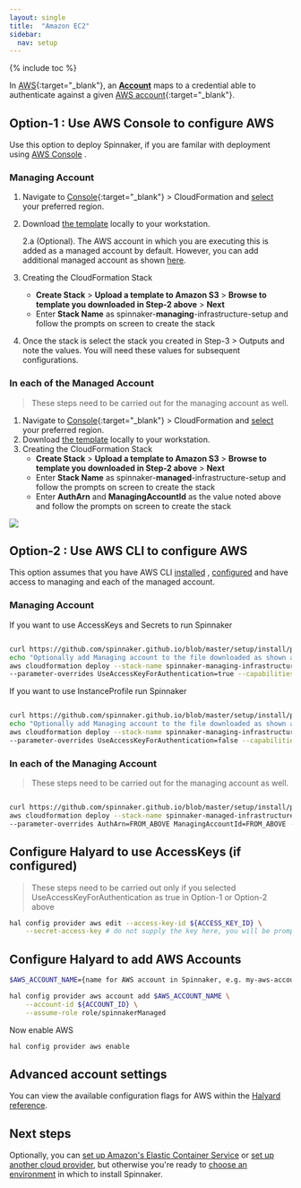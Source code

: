 ```yaml
---
layout: single
title:  "Amazon EC2"
sidebar:
  nav: setup
---
```


{% include toc %}

In [AWS](https://aws.amazon.com/){:target="\_blank"}, an [__Account__](/concepts/providers/#accounts)
maps to a credential able to authenticate against a given [AWS
account](https://aws.amazon.com/account/){:target="\_blank"}.

## Option-1 : Use AWS Console to configure AWS

Use this option to deploy Spinnaker, if you are familar with deployment using [AWS Console](https://console.aws.amazon.com/) .

### Managing Account
1. Navigate to [Console](https://console.aws.amazon.com/){:target="\_blank"} > CloudFormation and [select](https://docs.aws.amazon.com/awsconsolehelpdocs/latest/gsg/getting-started.html#select-region) your preferred region.
2. Download [the template](https://github.com/spinnaker/spinnaker.github.io/blob/master/setup/install/providers/aws/managing.yaml) locally to your workstation.
    
    2.a (Optional). The AWS account in which you are executing this is added as a managed account by default. However, you can add additional managed account as shown [here](https://github.com/spinnaker/spinnaker.github.io/blob/master/setup/install/providers/aws/managing.yaml#L104).
3. Creating the CloudFormation Stack
    * __Create Stack__ > __Upload a template to Amazon S3__ > __Browse to template you downloaded in Step-2 above__ > __Next__  
    * Enter __Stack Name__ as spinnaker-**managing**-infrastructure-setup and follow the prompts on screen to create the stack
4. Once the stack is select the stack you created in Step-3 > Outputs and note the values. You will need these values for subsequent configurations.


### In each of the Managed Account

> These steps need to be carried out for the managing account as well.

1. Navigate to [Console](https://console.aws.amazon.com/){:target="\_blank"} > CloudFormation and [select](https://docs.aws.amazon.com/awsconsolehelpdocs/latest/gsg/getting-started.html#select-region) your preferred region.
2. Download [the template](https://github.com/spinnaker/spinnaker.github.io/blob/master/setup/install/providers/aws/managed.yaml) locally to your workstation.
3. Creating the CloudFormation Stack
    * __Create Stack__ > __Upload a template to Amazon S3__ > __Browse to template you downloaded in Step-2 above__ > __Next__  
    * Enter __Stack Name__ as spinnaker-**managed**-infrastructure-setup and follow the prompts on screen to create the stack
    * Enter __AuthArn__ and __ManagingAccountId__ as the value noted above and follow the prompts on screen to create the stack

![](../outputs_cloudformation.png)

## Option-2 : Use AWS CLI to configure AWS

This option assumes that you have AWS CLI [installed](https://docs.aws.amazon.com/cli/latest/userguide/installing.html) ,
[configured](https://docs.aws.amazon.com/cli/latest/userguide/cli-chap-getting-started.html) and have access to managing and each of the managed account.


### Managing Account

If you want to use AccessKeys and Secrets to run Spinnaker

```bash

curl https://github.com/spinnaker.github.io/blob/master/setup/install/providers/aws/managing.yaml
echo "Optionally add Managing account to the file downloaded as shown at https://github.com/spinnaker.github.io/blob/master/setup/install/providers/aws/managing.yaml#L104"
aws cloudformation deploy --stack-name spinnaker-managing-infrastructure-setup --template-file managing.yaml \
--parameter-overrides UseAccessKeyForAuthentication=true --capabilities CAPABILITY_NAMED_IAM --region us-west-2
```

If you want to use InstanceProfile run Spinnaker

```bash

curl https://github.com/spinnaker.github.io/blob/master/setup/install/providers/aws/managing.yaml
echo "Optionally add Managing account to the file downloaded as shown at https://github.com/spinnaker.github.io/blob/master/setup/install/providers/aws/managing.yaml#L104"
aws cloudformation deploy --stack-name spinnaker-managing-infrastructure-setup --template-file managing.yaml \
--parameter-overrides UseAccessKeyForAuthentication=false --capabilities CAPABILITY_NAMED_IAM --region us-west-2
```

### In each of the Managing Account

> These steps need to be carried out for the managing account as well.


```bash

curl https://github.com/spinnaker.github.io/blob/master/setup/install/providers/aws/managed.yaml
aws cloudformation deploy --stack-name spinnaker-managed-infrastructure-setup --template-file managed.yaml \
--parameter-overrides AuthArn=FROM_ABOVE ManagingAccountId=FROM_ABOVE --capabilities CAPABILITY_NAMED_IAM --region us-west-2
```
 
 
## Configure Halyard to use AccessKeys (if configured)

> These steps need to be carried out only if you selected UseAccessKeyForAuthentication as true in Option-1 or Option-2 above

```bash
hal config provider aws edit --access-key-id ${ACCESS_KEY_ID} \
    --secret-access-key # do not supply the key here, you will be prompted
```

## Configure Halyard to add AWS Accounts

```bash
$AWS_ACCOUNT_NAME={name for AWS account in Spinnaker, e.g. my-aws-account}

hal config provider aws account add $AWS_ACCOUNT_NAME \
    --account-id ${ACCOUNT_ID} \
    --assume-role role/spinnakerManaged
```

Now enable AWS

```bash
hal config provider aws enable
```

## Advanced account settings

You can view the available configuration flags for AWS within the
[Halyard reference](/reference/halyard/commands#hal-config-provider-aws-account-add).

## Next steps

Optionally, you can [set up Amazon's Elastic Container
Service](/setup/install/providers/aws/aws-ecs/) or [set up another cloud
provider](/setup/install/providers/), but otherwise you're ready to
[choose an environment](/setup/install/environment/)
in which to install Spinnaker.
